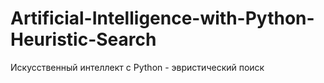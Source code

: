# Artificial-Intelligence-with-Python-Heuristic-Search
Искусственный интеллект с Python - эвристический поиск
